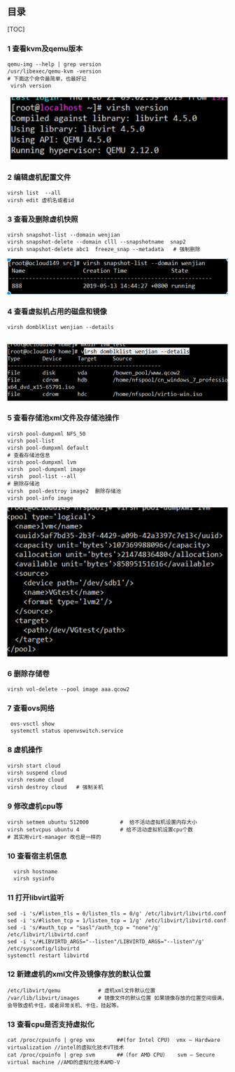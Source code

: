 

## 目录

[TOC]

### 1   查看kvm及qemu版本

```shell
qemu-img --help | grep version
/usr/libexec/qemu-kvm -version
# 下面这个命令最简单，也最好记
 virsh version 
```

![1565440962025](1565440962025.png)

### 2   编辑虚机配置文件

```shell
virsh list  --all
virsh edit 虚机名或者id
```

### 3   查看及删除虚机快照

```shell
virsh snapshot-list --domain wenjian
virsh snapshot-delete --domain clll --snapshotname  snap2
virsh snapshot-delete abc1  freeze_snap --metadata   # 强制删除
```

 ![1565441577157](1565441577157.png)

### 4   查看虚拟机占用的磁盘和镜像

```shell
virsh domblklist wenjian --details
```

​          ![1565441750020](1565441750020.png)

### 5   查看存储池xml文件及存储池操作

```shell
virsh pool-dumpxml NFS_50
virsh pool-list
virsh pool-dumpxml default
# 查看存储池信息
virsh pool-dumpxml lvm      
virsh  pool-dumpxml image
virsh  pool-list --all
# 删除存储池
virsh  pool-destroy image2  删除存储池
virsh pool-info image
```

![1565441963887](1565441963887.png)

### 6   删除存储卷

```shell
virsh vol-delete --pool image aaa.qcow2
```

### 7   查看ovs网络

```shell
 ovs-vsctl show
 systemctl status openvswitch.service
```

### 8   虚机操作

```shell
virsh start cloud 
virsh suspend cloud 
virsh resume cloud
virsh destroy cloud   # 强制关机
```

### 9   修改虚机cpu等

```shell
virsh setmem ubuntu 512000          #  给不活动虚拟机设置内存大小
virsh setvcpus ubuntu 4             # 给不活动虚拟机设置cpu个数
# 其实用virt-manager 改也是一样的
```

### 10   查看宿主机信息

```shell
  virsh hostname
  virsh sysinfo
```

### 11   打开libvirt监听

```shell
sed -i 's/#listen_tls = 0/listen_tls = 0/g' /etc/libvirt/libvirtd.conf
sed -i 's/#listen_tcp = 1/listen_tcp = 1/g' /etc/libvirt/libvirtd.conf
sed -i 's/#auth_tcp = "sasl"/auth_tcp = "none"/g' /etc/libvirt/libvirtd.conf
sed -i 's/#LIBVIRTD_ARGS="--listen"/LIBVIRTD_ARGS="--listen"/g' /etc/sysconfig/libvirtd
systemctl restart libvirtd
```

### 12   新建虚机的xml文件及镜像存放的默认位置

```shell
/etc/libvirt/qemu            # 虚机xml文件默认位置
/var/lib/libvirt/images      # 镜像文件的默认位置 如果镜像存放的位置空间很满，会导致虚机卡住，或者异常关机、卡住，挂起等。
```

### 13   查看cpu是否支持虚拟化

```shell
cat /proc/cpuinfo | grep vmx       ##(for Intel CPU)  vmx – Hardware virtualization //intel的虚拟化技术VT技术
cat /proc/cpuinfo | grep svm       ##（for AMD CPU）   svm – Secure virtual machine //AMD的虚拟化技术AMD-V
```

